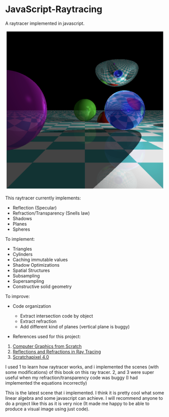 # JavaScript-Raytracing
A raytracer implemented in javascript.

![Latest scene from the raytracer](./latest_implementation.png)

This raytracer currently implements:
- Reflection (Specular)
- Refraction/Transparency (Snells law)
- Shadows
- Planes
- Spheres

To implement:
- Triangles
- Cylinders
- Caching immutable values
- Shadow Optimizations
- Spatial Structures
- Subsampling
- Supersampling
- Constructive solid geometry

To improve:
- Code organization
    - Extract intersection code by object
    - Extract refraction
    - Add different kind of planes (vertical plane is buggy)

- References used for this project:
1. [Computer Graphics from Scratch](https://gabrielgambetta.com/computer-graphics-from-scratch/)
2. [Reflections and Refractions in Ray Tracing](https://graphics.stanford.edu/courses/cs148-10-summer/docs/2006--degreve--reflection_refraction.pdf)
3. [Scratchapixel 4.0](https://www.scratchapixel.com/index.html)

I used 1 to learn how raytracer works, and i implemented the scenes (with some modifications) of this book on this ray tracer. 2, and 3 were super useful when my refraction/transparency code was buggy (I had implemented the equations incorrectly)

This is the latest scene that i implemented. I think it is pretty cool what some linear algebra and some javascript can achieve. I will recommend anyone to do a project like this as it is very nice (It made me happy to be able to produce a visual image using just code).


